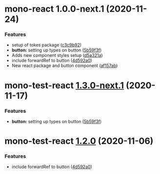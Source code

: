 # mono-react 1.0.0-next.1 (2020-11-24)

### Features

- setup of tokes package ([c3c9b92](https://github.com/richmccartney/mono-test/commit/c3c9b92e01be801df552cfc3da651375e22e7587))
- **button:** setting up types on button ([5b59f3f](https://github.com/richmccartney/mono-test/commit/5b59f3fe41aaffa8e80ece799bf07bee9acae2f2))
- Adds new component styles setup ([d5a321a](https://github.com/richmccartney/mono-test/commit/d5a321aa4ddd3d04e33e0a0526193cfcafb6fb9b))
- include forwardRef to button ([4d592a0](https://github.com/richmccartney/mono-test/commit/4d592a002836c766abd84d4d394cbe6f18092fea))
- New react package and button component ([af157ab](https://github.com/richmccartney/mono-test/commit/af157abbea505c7b948c32195f638eb12a9a7d65))

# mono-test-react [1.3.0-next.1](https://github.com/richmccartney/mono-test/compare/mono-test-react@1.2.0...mono-test-react@1.3.0-next.1) (2020-11-17)

### Features

- **button:** setting up types on button ([5b59f3f](https://github.com/richmccartney/mono-test/commit/5b59f3fe41aaffa8e80ece799bf07bee9acae2f2))

# mono-test-react [1.2.0](https://github.com/richmccartney/mono-test/compare/mono-test-react@1.1.0...mono-test-react@1.2.0) (2020-11-06)

### Features

- include forwardRef to button ([4d592a0](https://github.com/richmccartney/mono-test/commit/4d592a002836c766abd84d4d394cbe6f18092fea))
